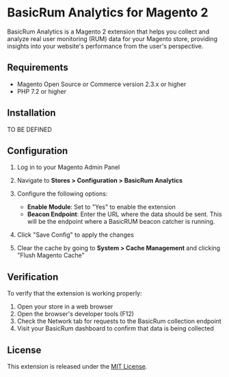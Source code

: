 # BasicRum Analytics for Magento 2

BasicRum Analytics is a Magento 2 extension that helps you collect and analyze real user monitoring (RUM) data for your Magento store, providing insights into your website's performance from the user's perspective.

## Requirements

- Magento Open Source or Commerce version 2.3.x or higher
- PHP 7.2 or higher

## Installation

TO BE DEFINED

## Configuration

1. Log in to your Magento Admin Panel
2. Navigate to **Stores > Configuration > BasicRum Analytics**
3. Configure the following options:
   - **Enable Module**: Set to "Yes" to enable the extension
   - **Beacon Endpoint**: Enter the URL where the data should be sent. This will be the endpoint where a BasicRUM beacon catcher is running.

4. Click "Save Config" to apply the changes
5. Clear the cache by going to **System > Cache Management** and clicking "Flush Magento Cache"

## Verification

To verify that the extension is working properly:

1. Open your store in a web browser
2. Open the browser's developer tools (F12)
3. Check the Network tab for requests to the BasicRum collection endpoint
4. Visit your BasicRum dashboard to confirm that data is being collected


## License

This extension is released under the [MIT License](LICENSE).
